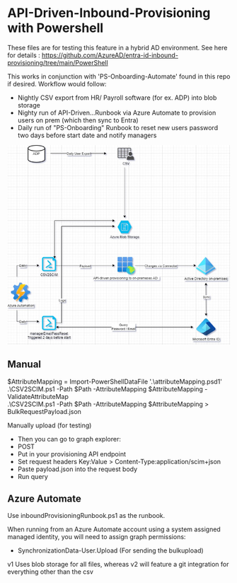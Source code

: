# API-Driven-Inbound-Provisioning with Powershell 

These files are for testing this feature in a hybrid AD environment. See here for details : https://github.com/AzureAD/entra-id-inbound-provisioning/tree/main/PowerShell

This works in conjunction with 'PS-Onboarding-Automate' found in this repo if desired. Workflow would follow:
- Nightly CSV export from HR/ Payroll software (for ex. ADP) into blob storage 
- Nighty run of API-Driven...Runbook via Azure Automate to provision users on prem (which then sync to Entra)
- Daily run of "PS-Onboarding" Runbook to reset new users password two days before start date and notify managers

![Screenshot of a comment on a GitHub issue showing an image, added in the Markdown, of an Octocat smiling and raising a tentacle.](./images/Employee%20Onboarding%20Desired%20Workflow%20ANON.jpg)

## Manual

$AttributeMapping = Import-PowerShellDataFile '.\attributeMapping.psd1' \
.\CSV2SCIM.ps1 -Path $Path -AttributeMapping $AttributeMapping -ValidateAttributeMap \
.\CSV2SCIM.ps1 -Path $Path -AttributeMapping $AttributeMapping > BulkRequestPayload.json

Manually upload (for testing)

- Then you can go to graph explorer:
- POST
- Put in your provisioning API endpoint
- Set request headers Key:Value > Content-Type:application/scim+json
- Paste payload.json into the request body
- Run query

## Azure Automate 

Use inboundProvisioningRunbook.ps1 as the runbook. 

When running from an Azure Automate account using a system assigned managed identity, you will need to assign graph permissions:
 - SynchronizationData-User.Upload (For sending the bulkupload)

 v1 Uses blob storage for all files, whereas v2 will feature a git integration for everything other than the csv